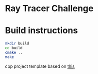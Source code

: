 # Ray Tracer Challenge

# Build instructions

```bash
mkdir build
cd build
cmake ..
make
```


cpp  project template based on [this](https://github.com/kigster/cmake-project-template)
